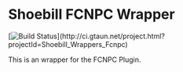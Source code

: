 # Shoebill FCNPC Wrapper

[![Build Status](http://ci.gtaun.net/app/rest/builds/buildType:(id:Shoebill_Wrappers_Fcnpc_Deploy)/statusIcon)](http://ci.gtaun.net/project.html?projectId=Shoebill_Wrappers_Fcnpc)

This is an wrapper for the FCNPC Plugin.
